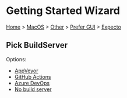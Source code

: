 # Getting Started Wizard

[Home](/docs/wiz/readme.md) > [MacOS](MacOS.md) > [Other](MacOS_Other.md) > [Prefer GUI](MacOS_Other_Gui.md) > [Expecto](MacOS_Other_Gui_Expecto.md)

## Pick BuildServer

Options:
 * [AppVeyor](MacOS_Other_Gui_Expecto_AppVeyor.md)
 * [GitHub Actions](MacOS_Other_Gui_Expecto_GitHubActions.md)
 * [Azure DevOps](MacOS_Other_Gui_Expecto_AzureDevOps.md)
 * [No build server](MacOS_Other_Gui_Expecto_None.md)
